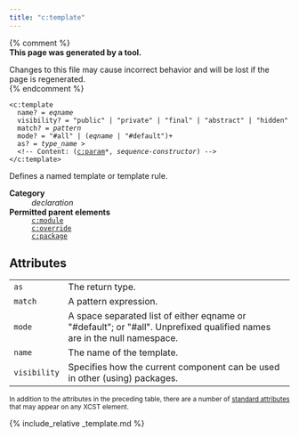 ```yaml
---
title: "c:template"
---
```


{% comment %}  
**This page was generated by a tool.**  

Changes to this file may cause incorrect behavior and will be lost if the page is
regenerated.  
{% endcomment %}

<div class="ref-element-syntax language-xml highlighter-rouge"><pre class="highlight"><code><span class="nt">&lt;c:template</span>
  <span>name</span>? = <i title="An expanded qualified name. Unprefixed qualified names are in the null namespace.">eqname</i>
  <span>visibility</span>? = <span><span><span class="s">"public"</span> | <span class="s">"private"</span> | <span class="s">"final"</span></span> | <span class="s">"abstract"</span> | <span class="s">"hidden"</span></span>
  <span>match</span>? = <i title="Pattern expression.">pattern</i>
  <span>mode</span>? = <span><span class="s">"#all"</span> | <span><span>(<i title="An expanded qualified name. Unprefixed qualified names are in the null namespace.">eqname</i> | <span class="s">"#default"</span>)</span>+</span></span>
  <span>as</span>? = <i title="Type name.">type_name</i> &gt;
  &lt;!-- Content: (<span><a href="param.html">c:param</a>*</span>, <i>sequence-constructor</i>) --&gt;
<span class="nt">&lt;/c:template&gt;</span></code></pre></div>
<p>Defines a named template or template rule.</p>
<dl>
   <dt><b>Category</b></dt>
   <dd><i>declaration</i></dd>
   <dt><b>Permitted parent elements</b></dt>
   <dd><a href="module.html"><code>c:module</code></a></dd>
   <dd><a href="override.html"><code>c:override</code></a></dd>
   <dd><a href="package.html"><code>c:package</code></a></dd>
</dl>
<h2 id="attributes">Attributes</h2>
<div class="table-responsive">
   <table class="ref-attribs">
      <tr>
         <td><code>as</code></td>
         <td>The return type.</td>
      </tr>
      <tr>
         <td><code>match</code></td>
         <td>A pattern expression.</td>
      </tr>
      <tr>
         <td><code>mode</code></td>
         <td>A space separated list of either eqname or "#default"; or "#all". Unprefixed qualified
            names are in the null namespace.
         </td>
      </tr>
      <tr>
         <td><code>name</code></td>
         <td>The name of the template.</td>
      </tr>
      <tr>
         <td><code>visibility</code></td>
         <td>Specifies how the current component can be used in other (using) packages.</td>
      </tr>
   </table>
</div>
<p><small>
      In addition to the attributes in the preceding table, there are a number of <a href="../docs/standard-attributes.html">standard attributes</a> that may appear on any XCST element.
      </small></p>

{% include_relative _template.md %}
